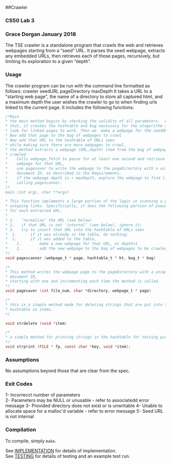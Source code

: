 ##Crawler
### CS50 Lab 3
### Grace Dorgan January 2018

The TSE crawler is a standalone program that crawls the web and retrieves 
webpages starting from a “seed” URL. It parses the seed webpage, extracts any 
embedded URLs, then retrieves each of those pages, recursively, but limiting 
its exploration to a given “depth”.

### Usage

The crawler program can be run with the command line formatted as follows:
crawler seedURL pageDirectory maxDepth
It takes a URL to a "starting web page", the name of a directory to store all
captured html, and a maximum depth the user wishes the crawler to go to when 
finding urls linked to the current page.
It includes the following functions:

```c
/*Main
* the main method begins by checking the validity of all parameters.  After
* that, it creates the hashtable and bag necessary for the alogorithm to 
* look for linked pages to work. Then we  make a webpage for the seedURL, marked* with depth=0
* Now add that page to the bag of webpages to crawl
* Now add that URL to the hashtable of URLs seen
* while making sure there are more webpages to crawl,
* the method extracts a webpage (URL,depth) item from the bag of webpages to be
* crawled
*    Calls webpage_fetch to pause for at least one second and retrieve a 
*    webpage for that URL,
*    use pagesaver to write the webpage to the pageDirectory with a unique 
*    document ID, as described in the Requirements.
*    if the webpage depth is < maxDepth, explore the webpage to find links by 
*    calling pagescanner.
/*
main (int argc, char **argv)

* This function implements a large portion of the logic in scanning a page for
* outgoing links. Specificially, it does the following portion of pseudocode:
* for each extracted URL:
*
* 1.   ‘normalize’ the URL (see below)
* 2.   if that URL is not ‘internal’ (see below), ignore it;
* 3.   try to insert that URL into the hashtable of URLs seen
*  1.      if it was already in the table, do nothing;
*  2.      if it was added to the table,
*    1.        make a new webpage for that URL, at depth+1
*    2.        add the new webpage to the bag of webpages to be crawled
*/
void pagescanner (webpage_t * page, hashtable_t * ht, bag_t * bag)

/*
* This method writes the webpage page to the pageDirectory with a unique 
* document ID, 
* starting with one and incrementing each time the method is called.
*/
void pagesaver (int file_num, char *directory, webpage_t * page)

/* 
* this is a simple method made for deleting strings that are put into the 
* hashtable as items.
*/

void strdelete (void *item)

/*
* a simple method for printing strings in the hashtable for testing purposes
*/
void strprint (FILE * fp, const char *key, void *item);


```

### Assumptions

No assumptions beyond those that are clear from the spec.

### Exit Codes
1- Incorrecct number of parameters  
2- Parameters may be NULL or unusable - refer to associatedd error message
3- Provided directory does not exist or is unwritable
4- Unable to allocate space for a malloc'd variable - refer to error message
5- Seed URL is not internal

### Compilation

To compile, simply `make`.

See [IMPLEMENTATION](IMPLEMENTATION.md) for details of implementation.  
See [TESTING](TESTING.md) for details of testing and an example test run.
